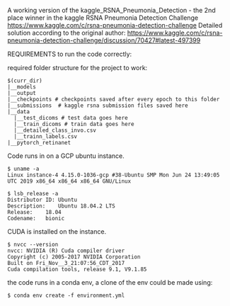 A working version of the kaggle_RSNA_Pneumonia_Detection - the 2nd place winner in the kaggle RSNA Pneumonia Detection Challenge
https://www.kaggle.com/c/rsna-pneumonia-detection-challenge 
Detailed solution according to the original author:
https://www.kaggle.com/c/rsna-pneumonia-detection-challenge/discussion/70427#latest-497399

REQUIREMENTS to run the code correctly:

required folder structure for the project to work:

    $(curr_dir)
    |__models
    |__output
    |__checkpoints # checkpoints saved after every epoch to this folder
    |__submissions  # kaggle rsna submission files saved here
    |__data
      |__test_dicoms # test data goes here
      |__train_dicoms # train data goes here
      |__detailed_class_invo.csv
      |__trainn_labels.csv
    |__pytorch_retinanet

Code runs in on a GCP ubuntu instance.

    $ uname -a
    Linux instance-4 4.15.0-1036-gcp #38-Ubuntu SMP Mon Jun 24 13:49:05 UTC 2019 x86_64 x86_64 x86_64 GNU/Linux
 
    $ lsb_release -a
    Distributor ID:	Ubuntu
    Description:	Ubuntu 18.04.2 LTS
    Release:	18.04
    Codename:	bionic

CUDA is installed on the instance.

    $ nvcc --version
    nvcc: NVIDIA (R) Cuda compiler driver
    Copyright (c) 2005-2017 NVIDIA Corporation
    Built on Fri_Nov__3_21:07:56_CDT_2017
    Cuda compilation tools, release 9.1, V9.1.85

the code runs in a conda env, a clone of the env could be made using:

    $ conda env create -f environment.yml
